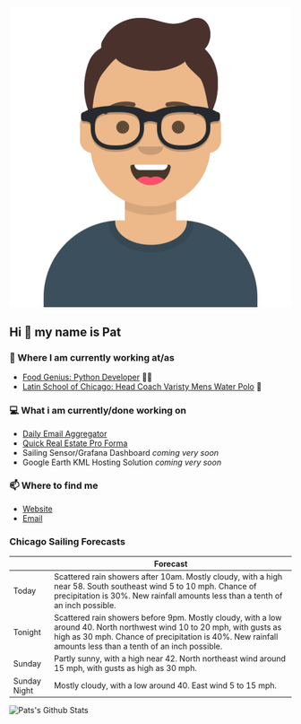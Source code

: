[![Social banner for p-j-falconer](https://raw.githubusercontent.com/P-J-FALCONER/P-J-FALCONER/master/assets/avataaars.svg)](https://patfalconer.com/)
## Hi :wave: my name is Pat

### 💼 Where I am currently working at/as
- [Food Genius: Python Developer](https://getfoodgenius.com/) 🍔🐍
- [Latin School of Chicago: Head Coach Varisty Mens Water Polo](https://www.latinschool.org/) 🤽


### 💻 What i am currently/done working on
 - [Daily Email Aggregator](https://github.com/P-J-FALCONER/dott_daily_mail)
 - [Quick Real Estate Pro Forma](https://github.com/P-J-FALCONER/henry)
 - Sailing Sensor/Grafana Dashboard *coming very soon*
 - Google Earth KML Hosting Solution *coming very soon*

### 📫 Where to find me
 - [Website](https://patfalconer.com/)
 - [Email](mailto:patrick.j.falconer@gmail.com)


### Chicago Sailing Forecasts
|   | Forecast  |
|---|---|
| Today | Scattered rain showers after 10am. Mostly cloudy, with a high near 58. South southeast wind 5 to 10 mph. Chance of precipitation is 30%. New rainfall amounts less than a tenth of an inch possible. |
| Tonight | Scattered rain showers before 9pm. Mostly cloudy, with a low around 40. North northwest wind 10 to 20 mph, with gusts as high as 30 mph. Chance of precipitation is 40%. New rainfall amounts less than a tenth of an inch possible. |
| Sunday | Partly sunny, with a high near 42. North northeast wind around 15 mph, with gusts as high as 30 mph. |
| Sunday Night | Mostly cloudy, with a low around 40. East wind 5 to 15 mph. |

![Pats's Github Stats](https://github-readme-stats.vercel.app/api?username=p-j-falconer&show_icons=true&theme=radical)
